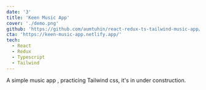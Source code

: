 ```yaml
---
date: '3'
title: 'Keen Music App'
cover: './demo.png'
github: 'https://github.com/aumtuhin/react-redux-ts-tailwind-music-app/'
cta: 'https://keen-music-app.netlify.app/'
tech:
  - React
  - Redux
  - Typescript
  - Tailwind
---
```


A simple music app , practicing Tailwind css, it's in under construction.
